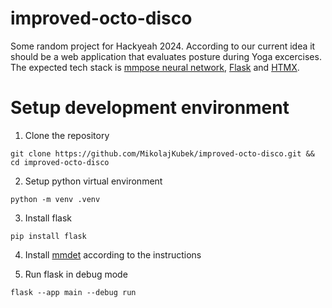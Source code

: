 # improved-octo-disco
Some random project for Hackyeah 2024.
According to our current idea it should be a web application that evaluates posture during Yoga excercises.
The expected tech stack is [mmpose neural network](https://github.com/open-mmlab/mmpose?tab=readme-ov-file),
[Flask](https://flask.palletsprojects.com/en/3.0.x/) and [HTMX](https://htmx.org/).

# Setup development environment

1. Clone the repository
```console
git clone https://github.com/MikolajKubek/improved-octo-disco.git && cd improved-octo-disco
```

2. Setup python virtual environment
```console
python -m venv .venv
```

3. Install flask
```console
pip install flask
```

4. Install [mmdet](https://mmpose.readthedocs.io/en/latest/installation.html) according to the instructions


5. Run flask in debug mode
```console
flask --app main --debug run
```
